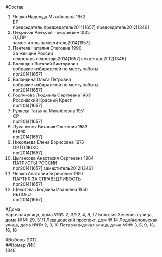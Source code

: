 #Состав  
1. Чешко Надежда Михайловна 1962  
    ЕР  
    председатель председатель2014[1657] председатель2012[1346]  
2. Некрасов Алексей Николаевич 1985  
    ЛДПР  
    заместитель заместитель2014[1657]  
3. Пантела Наталия Олеговна 1990  
    За женщин России  
    секретарь секретарь2014[1657] секретарь2012[1346]  
4. Баландин Виталий Викторович  
    собрание избирателей по месту работы  
    прг2014[1657]  
5. Баландина Ольга Петровна  
    собрание избирателей по месту работы  
    прг2014[1657]  
6. Горячкова Людмила Сергеевна 1963  
    Российский Красный Крест  
    прг2014[1657]  
7. Гуляева Татьяна Михайловна 1951  
    СР  
    прг2014[1657]  
8. Лукашенок Виталий Олегович 1983  
    КПРФ  
    прг2014[1657]  
9. Николаева Елена Борисовна 1973  
    ОРТОЛЮКС  
    прг2014[1657]  
10. Цыганкова Анастасия Сергеевна 1984  
    ПАТРИОТЫ РОССИИ  
    прг2014[1657] заместитель2012[1346]  
11. Чешко Анатолий Борисович 1990  
    ПАРТИЯ ЗА СПРАВЕДЛИВОСТЬ  
    прг2014[1657]  
12. Щекотова Людмила Ивановна 1950  
    ЯБЛОКО  
    прг2014[1657]  
  
#Дома  
Барочная улица, дома №№: 2, 3/22, 4, 8, 12 Большая Зеленина улица, дома №№: 29, 31/1 Левашовский проспект, дом № 14 Лодейнопольская улица, дома №№: 2, 8, 10 Петрозаводская улица, дома №№: 3, 5, 9, 13, 16, 18  
  
#Выборы-2012  
##Номер УИК  
1346  
